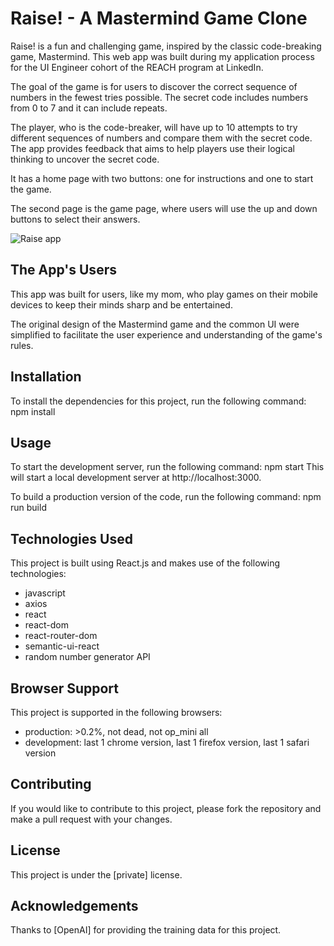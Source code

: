 # Raise! - A Mastermind Game Clone

Raise! is a fun and challenging game, inspired by the classic code-breaking game, Mastermind. This web app was built during my application process for the UI Engineer cohort of the REACH program at LinkedIn.

The goal of the game is for users to discover the correct sequence of numbers in the fewest tries possible. The secret code includes numbers from 0 to 7 and it can include repeats.

The player, who is the code-breaker, will have up to 10 attempts to try different sequences of numbers and compare them with the secret code. The app provides feedback that aims to help players use their logical thinking to uncover the secret code.

It has a home page with two buttons: one for instructions and one to start the game.

The second page is the game page, where users will use the up and down buttons to select their answers.

![Raise app](https://user-images.githubusercontent.com/69801600/213645990-dc1569db-ad42-4a7b-bcb5-cb94745c64ae.png)

## The App's Users

This app was built for users, like my mom, who play games on their mobile devices to keep their minds sharp and be entertained.

The original design of the Mastermind game and the common UI were simplified to facilitate the user experience and understanding of the game's rules.

## Installation

To install the dependencies for this project, run the following command:
npm install

## Usage

To start the development server, run the following command:
npm start
This will start a local development server at http://localhost:3000.

To build a production version of the code, run the following command:
npm run build

## Technologies Used

This project is built using React.js and makes use of the following technologies:

- javascript
- axios
- react
- react-dom
- react-router-dom
- semantic-ui-react
- random number generator API

## Browser Support

This project is supported in the following browsers:

- production: >0.2%, not dead, not op_mini all
- development: last 1 chrome version, last 1 firefox version, last 1 safari version

## Contributing

If you would like to contribute to this project, please fork the repository and make a pull request with your changes.

## License

This project is under the [private] license.

## Acknowledgements

Thanks to [OpenAI] for providing the training data for this project.
